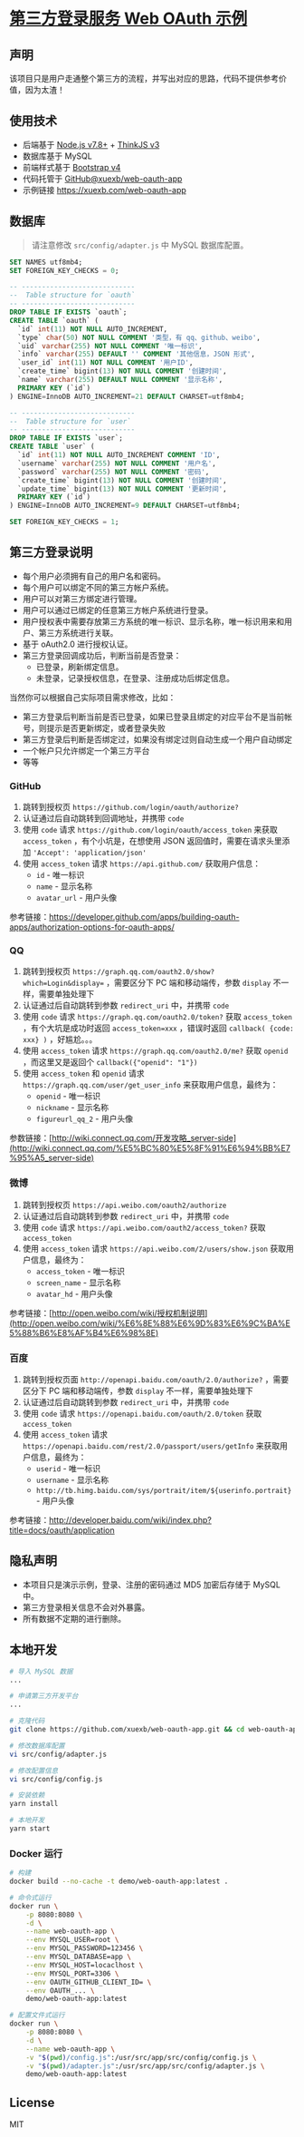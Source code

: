 # [第三方登录服务 Web OAuth 示例](https://xuexb.com/web-oauth-app)

## 声明

该项目只是用户走通整个第三方的流程，并写出对应的思路，代码不提供参考价值，因为太渣！

## 使用技术

- 后端基于 [Node.js v7.8+](http://nodejs.org/) + [ThinkJS v3](http://thinkjs.org/)
- 数据库基于 MySQL
- 前端样式基于 [Bootstrap v4](https://v4.bootcss.com/)
- 代码托管于 [GitHub@xuexb/web-oauth-app](https://github.com/xuexb/web-oauth-app)
- 示例链接 <https://xuexb.com/web-oauth-app>

## 数据库

> 请注意修改 `src/config/adapter.js` 中 MySQL 数据库配置。

```sql
SET NAMES utf8mb4;
SET FOREIGN_KEY_CHECKS = 0;

-- ----------------------------
--  Table structure for `oauth`
-- ----------------------------
DROP TABLE IF EXISTS `oauth`;
CREATE TABLE `oauth` (
  `id` int(11) NOT NULL AUTO_INCREMENT,
  `type` char(50) NOT NULL COMMENT '类型，有 qq、github、weibo',
  `uid` varchar(255) NOT NULL COMMENT '唯一标识',
  `info` varchar(255) DEFAULT '' COMMENT '其他信息，JSON 形式',
  `user_id` int(11) NOT NULL COMMENT '用户ID',
  `create_time` bigint(13) NOT NULL COMMENT '创建时间',
  `name` varchar(255) DEFAULT NULL COMMENT '显示名称',
  PRIMARY KEY (`id`)
) ENGINE=InnoDB AUTO_INCREMENT=21 DEFAULT CHARSET=utf8mb4;

-- ----------------------------
--  Table structure for `user`
-- ----------------------------
DROP TABLE IF EXISTS `user`;
CREATE TABLE `user` (
  `id` int(11) NOT NULL AUTO_INCREMENT COMMENT 'ID',
  `username` varchar(255) NOT NULL COMMENT '用户名',
  `password` varchar(255) NOT NULL COMMENT '密码',
  `create_time` bigint(13) NOT NULL COMMENT '创建时间',
  `update_time` bigint(13) NOT NULL COMMENT '更新时间',
  PRIMARY KEY (`id`)
) ENGINE=InnoDB AUTO_INCREMENT=9 DEFAULT CHARSET=utf8mb4;

SET FOREIGN_KEY_CHECKS = 1;
```

## 第三方登录说明

- 每个用户必须拥有自己的用户名和密码。
- 每个用户可以绑定不同的第三方帐户系统。
- 用户可以对第三方绑定进行管理。
- 用户可以通过已绑定的任意第三方帐户系统进行登录。
- 用户授权表中需要存放第三方系统的唯一标识、显示名称，唯一标识用来和用户、第三方系统进行关联。
- 基于 oAuth2.0 进行授权认证。
- 第三方登录回调成功后，判断当前是否登录：
    - 已登录，刷新绑定信息。
    - 未登录，记录授权信息，在登录、注册成功后绑定信息。

当然你可以根据自己实际项目需求修改，比如：

- 第三方登录后判断当前是否已登录，如果已登录且绑定的对应平台不是当前帐号，则提示是否更新绑定，或者登录失败
- 第三方登录后判断是否绑定过，如果没有绑定过则自动生成一个用户自动绑定
- 一个帐户只允许绑定一个第三方平台
- 等等

### GitHub

1. 跳转到授权页 `https://github.com/login/oauth/authorize?`
1. 认证通过后自动跳转到回调地址，并携带 `code`
2. 使用 `code` 请求 `https://github.com/login/oauth/access_token` 来获取 `access_token` ，有个小坑是，在想使用 JSON 返回值时，需要在请求头里添加 `'Accept': 'application/json'`
3. 使用 `access_token` 请求 `https://api.github.com/` 获取用户信息：
    - `id` - 唯一标识
    - `name` - 显示名称
    - `avatar_url` - 用户头像

参考链接：<https://developer.github.com/apps/building-oauth-apps/authorization-options-for-oauth-apps/>

### QQ

1. 跳转到授权页 `https://graph.qq.com/oauth2.0/show?which=Login&display=` ，需要区分下 PC 端和移动端传，参数 `display` 不一样，需要单独处理下
1. 认证通过后自动跳转到参数 `redirect_uri` 中，并携带 `code`
2. 使用 `code` 请求 `https://graph.qq.com/oauth2.0/token?` 获取 `access_token` ，有个大坑是成功时返回 `access_token=xxx` ，错误时返回 `callback( {code: xxx} )` ，好尴尬。。。
3. 使用 `access_token` 请求 `https://graph.qq.com/oauth2.0/me?` 获取 `openid` ，而这里又是返回个 `callback({"openid": "1"})`
4. 使用 `access_token` 和 `openid` 请求 `https://graph.qq.com/user/get_user_info` 来获取用户信息，最终为：
    - `openid` - 唯一标识
    - `nickname` - 显示名称
    - `figureurl_qq_2` - 用户头像

参数链接：[http://wiki.connect.qq.com/开发攻略_server-side](http://wiki.connect.qq.com/%E5%BC%80%E5%8F%91%E6%94%BB%E7%95%A5_server-side)

### 微博

1. 跳转到授权页 `https://api.weibo.com/oauth2/authorize`
1. 认证通过后自动跳转到参数 `redirect_uri` 中，并携带 `code`
2. 使用 `code` 请求 `https://api.weibo.com/oauth2/access_token?` 获取 `access_token`
3. 使用 `access_token` 请求 `https://api.weibo.com/2/users/show.json` 获取用户信息，最终为：
    - `access_token` - 唯一标识
    - `screen_name` - 显示名称
    - `avatar_hd` - 用户头像

参考链接：[http://open.weibo.com/wiki/授权机制说明](http://open.weibo.com/wiki/%E6%8E%88%E6%9D%83%E6%9C%BA%E5%88%B6%E8%AF%B4%E6%98%8E)

### 百度

1. 跳转到授权页面 `http://openapi.baidu.com/oauth/2.0/authorize?` ，需要区分下 PC 端和移动端传，参数 `display` 不一样，需要单独处理下
2. 认证通过后自动跳转到参数 `redirect_uri` 中，并携带 `code`
1. 使用 `code` 请求 `https://openapi.baidu.com/oauth/2.0/token` 获取 `access_token`
2. 使用 `access_token` 请求 `https://openapi.baidu.com/rest/2.0/passport/users/getInfo` 来获取用户信息，最终为：
    - `userid` - 唯一标识
    - `username` - 显示名称
    - `http://tb.himg.baidu.com/sys/portrait/item/${userinfo.portrait}` - 用户头像

参考链接：<http://developer.baidu.com/wiki/index.php?title=docs/oauth/application>

## 隐私声明

- 本项目只是演示示例，登录、注册的密码通过 MD5 加密后存储于 MySQL 中。
- 第三方登录相关信息不会对外暴露。
- 所有数据不定期的进行删除。

## 本地开发

```bash
# 导入 MySQL 数据
...

# 申请第三方开发平台
...

# 克隆代码
git clone https://github.com/xuexb/web-oauth-app.git && cd web-oauth-app

# 修改数据库配置
vi src/config/adapter.js

# 修改配置信息
vi src/config/config.js

# 安装依赖
yarn install

# 本地开发
yarn start
```

### Docker 运行

```bash
# 构建
docker build --no-cache -t demo/web-oauth-app:latest .

# 命令式运行
docker run \
    -p 8080:8080 \
    -d \
    --name web-oauth-app \
    --env MYSQL_USER=root \
    --env MYSQL_PASSWORD=123456 \
    --env MYSQL_DATABASE=app \
    --env MYSQL_HOST=locaclhost \
    --env MYSQL_PORT=3306 \
    --env OAUTH_GITHUB_CLIENT_ID= \
    --env OAUTH_... \
    demo/web-oauth-app:latest

# 配置文件式运行
docker run \
    -p 8080:8080 \
    -d \
    --name web-oauth-app \
    -v "$(pwd)/config.js":/usr/src/app/src/config/config.js \
    -v "$(pwd)/adapter.js":/usr/src/app/src/config/adapter.js \
    demo/web-oauth-app:latest
```

## License
MIT
